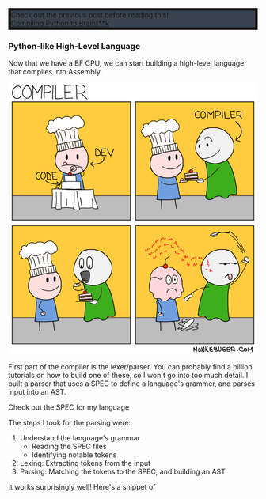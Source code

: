 <div class="px-3 py-2 rounded-lg text-center" style="border: 5px solid #111111; background-color: #38434f;">
Check out the previous post before reading this! <br>
<a href="/blogs/c2bf-p1?scrollTo=top">Compiling Python to Brainf**k</a>
</div>

### Python-like High-Level Language

Now that we have a BF CPU, we can start building a high-level language that compiles into Assembly. 

![compiler meme](compiler-meme.png)

First part of the compiler is the lexer/parser. You can probably find a billion tutorials on how to build one of these, so I won't go into too much detail. I built a parser that uses a SPEC to define a language's grammer, and parses input into an AST. 

Check out the SPEC for my language <!-- TODO link -->

<!-- TODO link parser -->
The steps I took for the parsing were:
1. Understand the language's grammar
    - Reading the SPEC files
    - Identifying notable tokens
2. Lexing: Extracting tokens from the input
3. Parsing: Matching the tokens to the SPEC, and building an AST

It works surprisingly well! Here's a snippet of 